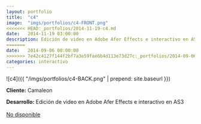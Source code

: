 ```yaml
---
layout:	portfolio
title:	"c4"
image:	"imgs/portfolios/c4-FRONT.png"
<<<<<<< HEAD:_portfolios/2014-11-19-c4.md
date:   2014-11-19 03:00:00
description: Edición de video en Adobe Afer Effects e interactivo en AS3
=======
date:   2014-09-06 00:00:00
>>>>>>> 7e42c4127f144f2bf7a3e59fae6b4d113e73d27c:_portfolios/2014-09-06-c4.md
categories: interactivo
---
```

![c4]({{ "/imgs/portfolios/c4-BACK.png" | prepend: site.baseurl }})

**Cliente:** Camaleon

**Desarrollo:** Edición de video en Adobe Afer Effects e interactivo en AS3
<br><br>
<a class="link" href="#" target="blank"> No disponible</a>